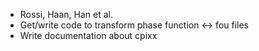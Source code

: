 
- Rossi, Haan, Han et al.
- Get/write code to transform phase function <-> fou files
- Write documentation about cpixx